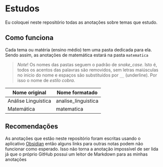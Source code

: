 # Estudos
Eu coloquei neste repositório todas as anotações sobre temas que estudo.

## Como funciona
Cada tema ou matéria (ensino médio) tem uma pasta dedicada para ela. Sendo assim, as anotações de matemática estará na pasta `matematica`

> *Note*!
> Os nomes das pastas seguem o padrão de *snake_case*. Isto é, todos os acentos das palavras são removidos, sem letras maiúsculas no inicio do nome e espaços são substituídos por `__` (underline). Por isso o nome de *estilo cobra*.

 | Nome original | Nome formatado |
 |----------------- | -------------------|
 | Análise Linguística | analise_linguistica |
 | Matemática | matematica |

## Recomendações
As anotações que estão neste repositório foram escritas usando o aplicativo [Obsidian](https://obsidian.md) então alguns links para outras notas podem não funcionar como esperado. Isso não torna a anotação impossível de ser lida já que o próprio GitHub possui um leitor de Markdown para as minhas anotações